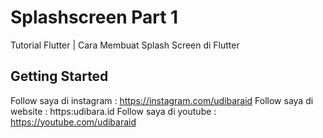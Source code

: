 # Splashscreen Part 1

Tutorial Flutter | Cara Membuat Splash Screen di Flutter

## Getting Started

Follow saya di instagram : https://instagram.com/udibaraid
Follow saya di website : https:udibara.id
Follow saya di youtube : https://youtube.com/udibaraid

